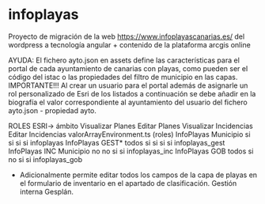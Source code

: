 # infoplayas

Proyecto de migración de la web https://www.infoplayascanarias.es/ del wordpress a tecnología angular + contenido de la plataforma arcgis online

AYUDA: 
El fichero ayto.json en assets define las características para el portal de cada ayuntamiento de canarias con playas, como pueden ser el código del istac o las propiedades del filtro de municipio en las capas. 
IMPORTANTE!!! Al crear un usuario para el portal además de asignarle un rol personalizado de Esri de los listados a continuación se debe añadir en la biografía el valor correspondiente al ayuntamiento del usuario del fichero ayto.json - propiedad ayto.

ROLES ESRI->            ámbito          Visualizar Planes     Editar Planes     Visualizar Incidencias      Editar Incidencias      valorArrayEnvironment.ts (roles)
InfoPlayas              Municipio       si                    si                si                          si                      infoplayas
InfoPlayas GEST*        todos           si                    si                si                          si                      infoplayas_gest
InfoPlayas INC          Municipio       no                    no                si                          si                      infoplayas_inc
InfoPlayas GOB          todos           si                    no                si                          si                      infoplayas_gob

* Adicionalmente permite editar todos los campos de la capa de playas en el formulario de inventario en el apartado de clasificación. Gestión interna Gesplán.
